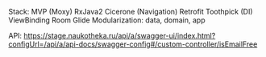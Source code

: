 Stack:
MVP (Moxy)
RxJava2
Cicerone (Navigation)
Retrofit
Toothpick (DI)
ViewBinding
Room
Glide
Modularization: data, domain, app

API: https://stage.naukotheka.ru/api/a/swagger-ui/index.html?configUrl=/api/a/api-docs/swagger-config#/custom-controller/isEmailFree